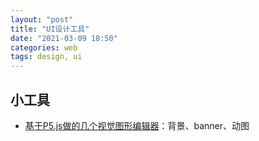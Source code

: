 ```yaml
---
layout: "post"
title: "UI设计工具"
date: "2021-03-09 18:50"
categories: web
tags: design, ui
---
```


## 小工具

- [基于P5.js做的几个视觉图形编辑器](https://wangyasai.github.io/designtools.html)：背景、banner、动图
